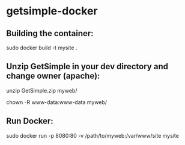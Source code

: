 # getsimple-docker

## Building the container:

sudo docker build -t mysite .

## Unzip GetSimple in your dev directory and change owner (apache):

unzip GetSimple.zip myweb/

chown -R www-data:www-data myweb/

## Run Docker:

sudo docker run -p 8080:80 -v /path/to/myweb:/var/www/site mysite
